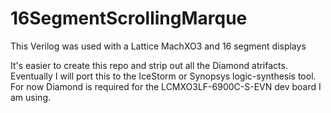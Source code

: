 # 16SegmentScrollingMarque
This Verilog was used with a Lattice MachXO3 and 16 segment displays

It's easier to create this repo and strip out all the Diamond atrifacts. Eventually I will port this to the IceStorm or Synopsys logic-synthesis tool. For now Diamond is required for the LCMXO3LF-6900C-S-EVN dev board I am using.
